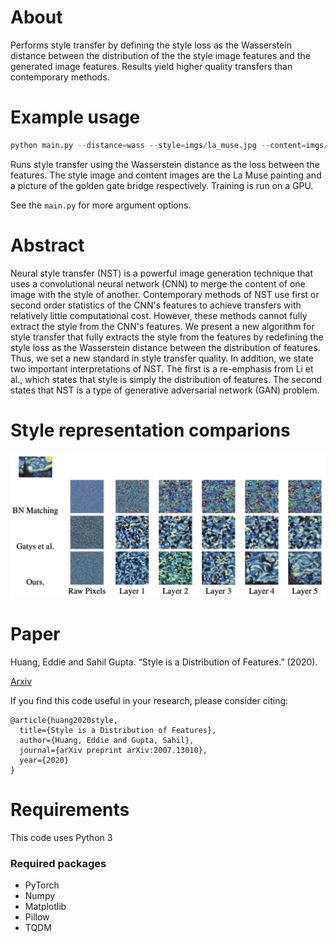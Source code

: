 # About
Performs style transfer by defining the style loss as the Wasserstein distance between the distribution of the the style image features and the generated image features. Results yield higher quality transfers than contemporary methods. 

# Example usage
```python
python main.py --distance=wass --style=imgs/la_muse.jpg --content=imgs/golden_gate.jpg --device=cuda
```
Runs style transfer using the Wasserstein distance as the loss between the features. The style image and content images are the La Muse painting and a picture of the golden gate bridge respectively. Training is run on a GPU.

See the `main.py` for more argument options.

# Abstract
Neural style transfer (NST) is a powerful image generation technique that uses a convolutional neural network (CNN) to merge the content of one image with the style of another. Contemporary methods of NST use first or second order statistics of the CNN's features to achieve transfers with relatively little computational cost. However, these methods cannot fully extract the style from the CNN's features. We present a new algorithm for style transfer that fully extracts the style from the features by redefining the style loss as the Wasserstein distance between the distribution of features. Thus, we set a new standard in style transfer quality. In addition, we state two important interpretations of NST. The first is a re-emphasis from Li et al., which states that style is simply the distribution of features. The second states that NST is a type of generative adversarial network (GAN) problem.

# Style representation comparions
![style representation](imgs/style_rep.png)

# Paper
Huang, Eddie and Sahil Gupta. “Style is a Distribution of Features.” (2020).

[Arxiv](https://arxiv.org/abs/2007.13010)

If you find this code useful in your research, please consider citing:
```
@article{huang2020style,
  title={Style is a Distribution of Features},
  author={Huang, Eddie and Gupta, Sahil},
  journal={arXiv preprint arXiv:2007.13010},
  year={2020}
}
```

# Requirements
This code uses Python 3

### Required packages
* PyTorch
* Numpy
* Matplotlib
* Pillow
* TQDM
